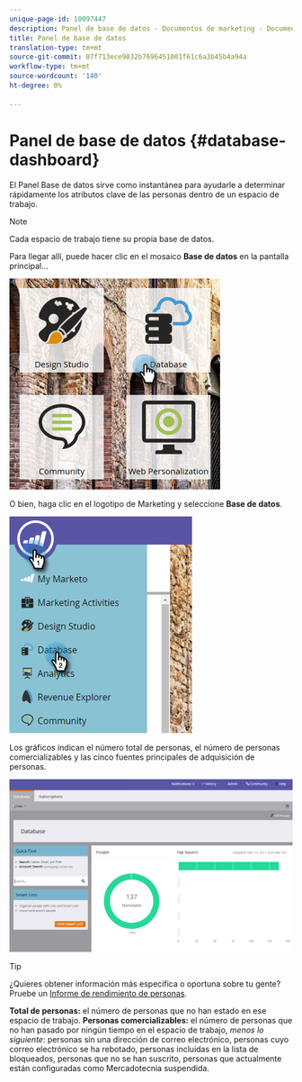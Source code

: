 ```yaml
---
unique-page-id: 10097447
description: Panel de base de datos - Documentos de marketing - Documentación del producto
title: Panel de base de datos
translation-type: tm+mt
source-git-commit: 07f713ece9832b7696451001f61c6a3b45b4a94a
workflow-type: tm+mt
source-wordcount: '140'
ht-degree: 0%

---
```



# Panel de base de datos {#database-dashboard}

El Panel Base de datos sirve como instantánea para ayudarle a determinar rápidamente los atributos clave de las personas dentro de un espacio de trabajo.

>[!NOTE]
>
>Cada espacio de trabajo tiene su propia base de datos.

Para llegar allí, puede hacer clic en el mosaico **Base de datos** en la pantalla principal...

![](assets/db-3.png)

O bien, haga clic en el logotipo de Marketing y seleccione **Base de datos**.

![](assets/db2.png)

Los gráficos indican el número total de personas, el número de personas comercializables y las cinco fuentes principales de adquisición de personas.

![](assets/three-7.png)

>[!TIP]
>
>¿Quieres obtener información más específica o oportuna sobre tu gente? Pruebe un [Informe de rendimiento de personas](/help/marketo/product-docs/reporting/basic-reporting/report-types/people-performance-report.md).

**Total de personas:** el número de personas que no han estado en ese espacio de trabajo.  **Personas comercializables:** el número de personas que no han pasado por ningún tiempo en el espacio de trabajo,  _menos lo siguiente_: personas sin una dirección de correo electrónico, personas cuyo correo electrónico se ha rebotado, personas incluidas en la lista de bloqueados, personas que no se han suscrito, personas que actualmente están configuradas como Mercadotecnia suspendida.
